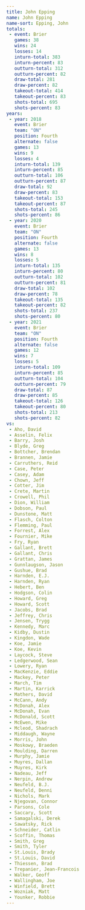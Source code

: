 ```yaml
---
title: John Epping
name: John Epping
name-sort: Epping, John
totals:
 - event: Brier
   games: 38
   wins: 24
   losses: 14
   inturn-total: 383
   inturn-percent: 83
   outturn-total: 312
   outturn-percent: 82
   draw-total: 281
   draw-percent: 82
   takeout-total: 414
   takeout-percent: 83
   shots-total: 695
   shots-percent: 83
years:
 - year: 2018
   event: Brier
   team: "ON"
   position: Fourth
   alternate: false
   games: 13
   wins: 9
   losses: 4
   inturn-total: 139
   inturn-percent: 85
   outturn-total: 106
   outturn-percent: 87
   draw-total: 92
   draw-percent: 83
   takeout-total: 153
   takeout-percent: 87
   shots-total: 245
   shots-percent: 86
 - year: 2020
   event: Brier
   team: "ON"
   position: Fourth
   alternate: false
   games: 13
   wins: 8
   losses: 5
   inturn-total: 135
   inturn-percent: 80
   outturn-total: 102
   outturn-percent: 81
   draw-total: 102
   draw-percent: 78
   takeout-total: 135
   takeout-percent: 82
   shots-total: 237
   shots-percent: 80
 - year: 2021
   event: Brier
   team: "ON"
   position: Fourth
   alternate: false
   games: 12
   wins: 7
   losses: 5
   inturn-total: 109
   inturn-percent: 85
   outturn-total: 104
   outturn-percent: 79
   draw-total: 87
   draw-percent: 85
   takeout-total: 126
   takeout-percent: 80
   shots-total: 213
   shots-percent: 82
vs:
 - Aho, David
 - Asselin, Felix
 - Barry, Josh
 - Blyde, Greg
 - Bottcher, Brendan
 - Brannen, Jamie
 - Carruthers, Reid
 - Case, Peter
 - Casey, Adam
 - Chown, Jeff
 - Cotter, Jim
 - Crete, Martin
 - Crowell, Phil
 - Dion, William
 - Dobson, Paul
 - Dunstone, Matt
 - Flasch, Colton
 - Flemming, Paul
 - Forrest, Alex
 - Fournier, Mike
 - Fry, Ryan
 - Gallant, Brett
 - Gallant, Chris
 - Grattan, James
 - Gunnlaugson, Jason
 - Gushue, Brad
 - Harnden, E.J.
 - Harnden, Ryan
 - Hebert, Ben
 - Hodgson, Colin
 - Howard, Greg
 - Howard, Scott
 - Jacobs, Brad
 - Jeffrey, Chris
 - Jensen, Trygg
 - Kennedy, Marc
 - Kidby, Dustin
 - Kingdon, Wade
 - Koe, Jamie
 - Koe, Kevin
 - Laycock, Steve
 - Ledgerwood, Sean
 - Lowery, Ryan
 - MacKenzie, Eddie
 - Mackey, Peter
 - March, Tim
 - Martin, Karrick
 - Mathers, David
 - McCann, Andy
 - McDonah, Alex
 - McDonah, Evan
 - McDonald, Scott
 - McEwen, Mike
 - Mcleod, Shadrach
 - Middaugh, Wayne
 - Morris, John
 - Moskowy, Braeden
 - Moulding, Darren
 - Murphy, Jamie
 - Muyres, Dallan
 - Muyres, Kirk
 - Nadeau, Jeff
 - Nerpin, Andrew
 - Neufeld, B.J.
 - Neufeld, Denni
 - Nichols, Mark
 - Njegovan, Connor
 - Parsons, Cole
 - Saccary, Scott
 - Samagalski, Derek
 - Sawatsky, Rick
 - Schneider, Catlin
 - Scoffin, Thomas
 - Smith, Greg
 - Smith, Tyler
 - St.Louis, Brady
 - St.Louis, David
 - Thiessen, Brad
 - Trepanier, Jean-Francois
 - Walker, Geoff
 - Wallingham, Joe
 - Winfield, Brett
 - Wozniak, Matt
 - Younker, Robbie
---
```

